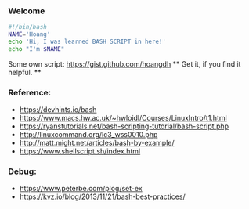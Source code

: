 ### Welcome

```bash
#!/bin/bash
NAME='Hoang'
echo 'Hi, I was learned BASH SCRIPT in here!'
echo "I'm $NAME"
```

Some own script: https://gist.github.com/hoangdh
** Get it, if you find it helpful. **

### Reference:
- https://devhints.io/bash
- https://www.macs.hw.ac.uk/~hwloidl/Courses/LinuxIntro/t1.html
- https://ryanstutorials.net/bash-scripting-tutorial/bash-script.php
- http://linuxcommand.org/lc3_wss0010.php
- http://matt.might.net/articles/bash-by-example/
- https://www.shellscript.sh/index.html

### Debug:
- https://www.peterbe.com/plog/set-ex
- https://kvz.io/blog/2013/11/21/bash-best-practices/
